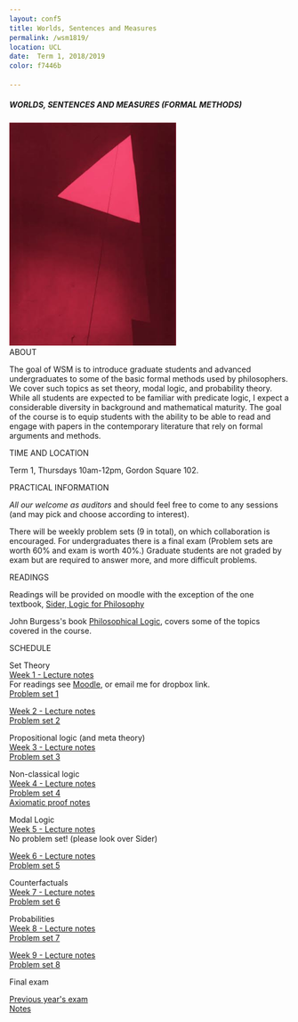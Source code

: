 ```yaml
---
layout: conf5
title: Worlds, Sentences and Measures
permalink: /wsm1819/
location: UCL
date:  Term 1, 2018/2019
color: f7446b

---
```



##### WORLDS, SENTENCES AND MEASURES (FORMAL METHODS)

<img src="/triangle.jpg" width="300">

<div class="maintext" markdown="1">

<div class="title"> ABOUT </div>

The goal of WSM is to introduce graduate students and advanced undergraduates to some of the basic formal methods used by philosophers. We cover such topics as set theory, modal logic, and probability theory.  While all students are expected to be familiar with predicate logic, I expect a considerable diversity in background and mathematical maturity. The goal of the course is to equip students with the ability to be able to read and engage with papers in the contemporary literature that rely on formal arguments and methods.

<div class="title"> TIME AND LOCATION </div>

Term 1, Thursdays 10am-12pm, Gordon Square 102.

<div class="title"> PRACTICAL INFORMATION </div>

*All our welcome as auditors* and should feel free to come to any sessions (and may pick and choose according to interest).

There will be weekly problem sets  (9 in total), on which collaboration is encouraged.  For undergraduates there is a final exam (Problem sets are worth 60% and exam is worth 40%.)  Graduate students are not graded by exam but are required to answer more, and more difficult problems.


<div class="title"> READINGS </div>

Readings will be provided on moodle with the exception of the one textbook, [Sider, Logic for Philosophy](https://www.amazon.co.uk/Logic-Philosophy-Theodore-Sider/dp/0199575584)

John Burgess's book [Philosophical Logic](https://www.amazon.co.uk/Philosophical-Princeton-Foundations-Contemporary-Philosophy/dp/0691156336), covers some of the topics covered in the course.

<p>
<div class="title"> SCHEDULE </div>
</p>

<span class="titleblack"> Set Theory </span><br>
[Week 1 - Lecture notes](https://www.dropbox.com/s/nkr0ukf2h8hhk8g/WSM%20Set%20Theory.pdf?dl=0)<br>
For readings see [Moodle](https://moodle.ucl.ac.uk/), or email me for dropbox link.<br>
[Problem set 1](https://www.dropbox.com/s/y1jqr2qp3xajsww/WSMPS1.pdf?dl=0)

[Week 2 - Lecture notes](https://www.dropbox.com/s/507ij7z1axzhxac/WSM16%20%2B%20ST%20%2BPL.pdf?dl=0)<br>
[Problem set 2](https://www.dropbox.com/s/hezilxszexj4d7f/PS2.pdf?dl=0)

<span class="titleblack"> Propositional logic (and meta theory)</span><br>
[Week 3 - Lecture notes](https://www.dropbox.com/s/i6jut1z8pvbtmm4/WSM16%20PL2.pdf?dl=0)<br>
[Problem set 3](https://www.dropbox.com/s/cko85ql54c5djvu/WSM16%20PS3.pdf?dl=0)


<span class="titleblack">Non-classical logic</span><br>
[Week 4 - Lecture notes](https://www.dropbox.com/s/bzas3egi6tunz7q/WSM16%20PL3.pdf?dl=0)<br>
[Problem set 4](https://www.dropbox.com/s/k25ulf5ma6qejhg/WSM16%20-%20PS4.pdf?dl=0)<br>
[Axiomatic proof notes](https://www.dropbox.com/s/yg045568k508fme/axiomatic%20proof.pdf?dl=0)

<span class="titleblack">Modal Logic</span><br>
[Week 5 - Lecture notes](https://www.dropbox.com/s/wnc00gtf2jb0hst/WSM16%20-%20Modal%20Logic.pdf?dl=0)<br>
No problem set! (please look over Sider)

[Week 6 - Lecture notes](https://www.dropbox.com/s/i8rwsriz1ecc9uy/WSM16%20-%20Modal%20Logic%20and%20Counterfactuals.pdf?dl=0)<br>
[Problem set 5](https://www.dropbox.com/s/f4s28xh6b3lghvm/WSM16%20PS%205.pdf?dl=0)

<span class="titleblack">Counterfactuals</span><br>
[Week 7 - Lecture notes](https://www.dropbox.com/s/sm0pmss2lja586d/WSM16%20-%20Counterfactuals%20and%20Probability.pdf?dl=0)<br>
[Problem set 6](https://www.dropbox.com/s/h11ygis6eegvg5u/WSM16%20PS6.pdf?dl=0)

<span class="titleblack">Probabilities</span><br>
[Week 8 - Lecture notes](https://www.dropbox.com/s/uigax35w4gesbyq/WSM16%20-%20Probability%20continued.pdf?dl=0)<br>
[Problem set 7](https://www.dropbox.com/s/scspc94pjr1q6kj/WSM16%20PS7.pdf?dl=0)

[Week 9 - Lecture notes](https://www.dropbox.com/s/2sdp91ilxnouh9s/WSM16%20-%20Probability%203.pdf?dl=0)<br>
[Problem set 8](https://www.dropbox.com/s/kfg80uvscx4whc1/WSM16%20PS8.pdf?dl=0)


<div class="title"> Final exam </div>

[Previous year's exam](https://danielrothschild.com/wsmfinal1516.pdf)<br>
[Notes](https://www.dropbox.com/s/ytb1p3xtvi8qhmg/finalnotes.pdf?dl=0)
